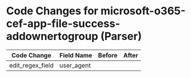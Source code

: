 # Code Changes for microsoft-o365-cef-app-file-success-addownertogroup (Parser)

| Code Change | Field Name | Before | After |
|-------------|------------|--------|-------|
| edit_regex_field | user_agent |  |  |